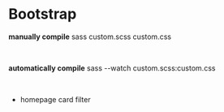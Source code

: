 # **Bootstrap**

**manually compile**
sass custom.scss custom.css

<br>

**automatically compile**
sass --watch custom.scss:custom.css

<br>

- homepage card filter

